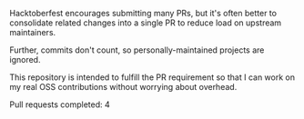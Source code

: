 Hacktoberfest encourages submitting many PRs, but it's often better to consolidate related changes into a single PR to reduce load on upstream maintainers.

Further, commits don't count, so personally-maintained projects are ignored.

This repository is intended to fulfill the PR requirement so that I can work on my real OSS contributions without worrying about overhead.

Pull requests completed: 4
